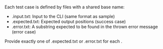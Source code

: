 Each test case is defined by files with a shared base name:

- <name>.input.txt: Input to the CLI (same format as sample)
- <name>.expected.txt: Expected output positions (success case)
- <name>.error.txt: A substring expected to be found in the thrown error message (error case)

Provide exactly one of .expected.txt or .error.txt for each <name>.